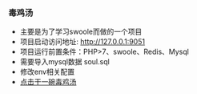 ### 毒鸡汤

- 主要是为了学习swoole而做的一个项目
- 项目启动访问地址: http://127.0.0.1:9051  
- 项目运行前置条件：PHP>7、swoole、Redis、Mysql 
- 需要导入mysql数据  soul.sql
- 修改env相关配置  
- [点击干一碗毒鸡汤](http://www.xmwme.com)
    